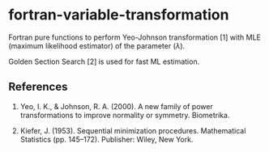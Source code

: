 # fortran-variable-transformation

Fortran pure functions to perform Yeo-Johnson transformation [1] with MLE (maximum likelihood estimator) of the parameter ($\lambda$).

Golden Section Search [2] is used for fast ML estimation.

## References

1. Yeo, I. K., & Johnson, R. A. (2000). A new family of power
transformations to improve normality or symmetry. Biometrika.

2. Kiefer, J. (1953). Sequential minimization procedures.
Mathematical Statistics (pp. 145–172). Publisher: Wiley, New York.
